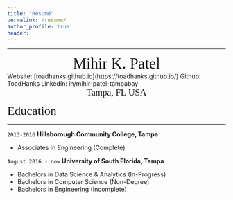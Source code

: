```yaml
---
title: "Résumé"
permalink: /resume/
author_profile: true
header: 
---
```

- - - -

<center><span style="font-family:Didot; font-size:2.5em;">Mihir K. Patel</span></center>
Website: [toadhanks.github.io](https://toadhanks.github.io/)</span></center>
Github: ToadHanks</span></center>
LinkedIn: in/mihir-patel-tampabay
<center><span style="font-family:Didot; font-size:1.5em;">Tampa, FL USA
</span></center>

<span style="font-family:Didot; font-size:2em;">Education</span>
<br />

- - - -

`2013-2016`
__Hillsborough Community College, Tampa__

- Associates in Engineering (Complete)

`August 2016 - now`
__University of South Florida, Tampa__

- Bachelors in Data Science & Analytics (In-Progress)
- Bachelors in Computer Science (Non-Degree)
- Bachelors in Engineering (Incomplete)

